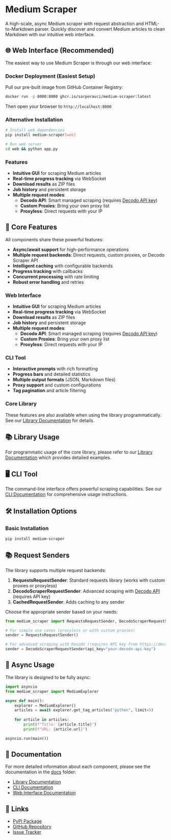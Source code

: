 # Medium Scraper

A high-scale, async Medium scraper with request abstraction and HTML-to-Markdown parser. Quickly discover and convert Medium articles to clean Markdown with our intuitive web interface.

## 🌐 Web Interface (Recommended)

The easiest way to use Medium Scraper is through our web interface:

### Docker Deployment (Easiest Setup)

Pull our pre-built image from GitHub Container Registry:

```bash
docker run -p 8000:8000 ghcr.io/sarperavci/medium-scraper:latest
```

Then open your browser to `http://localhost:8000`

### Alternative Installation

```bash
# Install web dependencies  
pip install medium-scraper[web]

# Run web server
cd web && python app.py
```

### Features

- **Intuitive GUI** for scraping Medium articles
- **Real-time progress tracking** via WebSocket
- **Download results** as ZIP files
- **Job history** and persistent storage
- **Multiple request modes**:
  - **Decodo API**: Smart managed scraping (requires [Decodo API key](https://decodo.com))
  - **Custom Proxies**: Bring your own proxy list
  - **Proxyless**: Direct requests with your IP

## 🔧 Core Features

All components share these powerful features:

- **Async/await support** for high-performance operations
- **Multiple request backends**: Direct requests, custom proxies, or Decodo Scraper API
- **Intelligent caching** with configurable backends
- **Progress tracking** with callbacks
- **Concurrent processing** with rate limiting
- **Robust error handling** and retries

### Web Interface
- **Intuitive GUI** for scraping Medium articles
- **Real-time progress tracking** via WebSocket
- **Download results** as ZIP files
- **Job history** and persistent storage
- **Multiple request modes**:
  - **Decodo API**: Smart managed scraping (requires [Decodo API key](https://decodo.com))
  - **Custom Proxies**: Bring your own proxy list
  - **Proxyless**: Direct requests with your IP

### CLI Tool
- **Interactive prompts** with rich formatting
- **Progress bars** and detailed statistics  
- **Multiple output formats** (JSON, Markdown files)
- **Proxy support** and custom configurations
- **Tag pagination** and article filtering

### Core Library
These features are also available when using the library programmatically. See our [Library Documentation](docs/Library.md) for details.

## 📚 Library Usage

For programmatic usage of the core library, please refer to our [Library Documentation](docs/Library.md) which provides detailed examples.

## 🖥️ CLI Tool

The command-line interface offers powerful scraping capabilities. See our [CLI Documentation](docs/CLI.md) for comprehensive usage instructions.

## 🛠️ Installation Options

### Basic Installation
```bash
pip install medium-scraper
```


## 📚 Request Senders

The library supports multiple request backends:

1. **RequestsRequestSender**: Standard requests library (works with custom proxies or proxyless)
2. **DecodoScraperRequestSender**: Advanced scraping with [Decodo API](https://decodo.com) (requires API key)
3. **CachedRequestSender**: Adds caching to any sender

Choose the appropriate sender based on your needs:

```python
from medium_scraper import RequestsRequestSender, DecodoScraperRequestSender

# For simple use cases (proxyless or with custom proxies)
sender = RequestsRequestSender()

# For advanced scraping with Decodo (requires API key from https://decodo.com)
sender = DecodoScraperRequestSender(api_key="your-decodo-api-key")
```

## 🔄 Async Usage  

The library is designed to be fully async:

```python
import asyncio
from medium_scraper import MediumExplorer

async def main():
    explorer = MediumExplorer()
    articles = await explorer.get_tag_articles("python", limit=5)
    
    for article in articles:
        print(f"Title: {article.title}")
        print(f"URL: {article.url}")

asyncio.run(main())
```


## 📖 Documentation

For more detailed information about each component, please see the documentation in the [docs](docs/) folder:

- [Library Documentation](docs/Library.md)
- [CLI Documentation](docs/CLI.md)  
- [Web Interface Documentation](docs/Web.md)

## 🔗 Links

- [PyPI Package](https://pypi.org/project/medium-scraper/)
- [GitHub Repository](https://github.com/sarperavci/medium-scraper)
- [Issue Tracker](https://github.com/sarperavci/medium-scraper/issues)